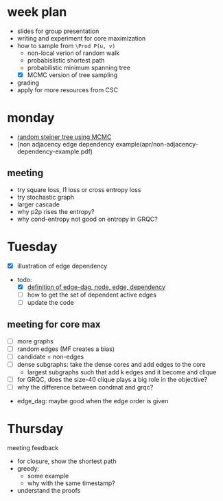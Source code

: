 # week plan

- slides for group presentation
- writing and experiment for core maximization
- how to sample from `\Prod P(u, v)`
  - non-local verion of random walk 
  - probabislistic shortest path
  - probabilistic minimum spanning tree
  - [X] MCMC version of tree sampling
- grading
- apply for more resources from CSC

# monday

- [random steiner tree using MCMC](apr/mcmc-steiner-tree.md)
- [non adjacency edge dependency example(apr/non-adjacency-dependency-example.pdf)


## meeting

- try square loss, l1 loss or cross entropy loss
- try stochastic graph
- larger cascade
- why p2p rises the entropy? 
- why cond-entropy not good on entropy in GRQC?


# Tuesday

- [X] illustration of edge dependency
- todo:
  - [X] [definition of edge-dag, node, edge, dependency](apr/edge-dag-def.pdf)
  - [ ] how to get the set of dependent active edges
  - [ ] update the code

## meeting for core max

- [ ] more graphs
- [ ] random edges (MF creates a bias)
- [ ] candidate = non-edges
- [ ] dense subgraphs: take the dense cores and add edges to the core
  - largest subgraphs such that add k edges and it become and clique
- [ ] for GRQC, does the size-40 clique plays a big role in the objective?
- [ ] why the difference between condmat and grqc? 

- edge_dag: maybe good when the edge order is given

# Thursday

meeting feedback

- for closure, show the shortest path
- greedy: 
  - some example
  - why with the same timestamp?
- understand the proofs
